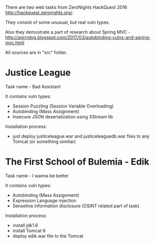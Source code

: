 There are two web tasks from ZeroNights HackQuest 2016 http://hackquest.zeronights.org/.

They consist of some unusual, but real vuln types.

Also they demostrate a part of research about Spring MVC - http://agrrrdog.blogspot.com/2017/03/autobinding-vulns-and-spring-mvc.html

All sources are in "src" folder.

# Justice League 
Task name -  Bad Assistant

It contains vuln types:
- Session Puzzling (Session Variable Overloading)
- Autobinding (Mass Assignment)
- Insecure JSON deserialization using XStream lib

Installation process:
- just deploy justiceleague.war and justiceleaguedb.war files to any Tomcat (or something similiar)

# The First School of Bulemia - Edik
Task name -  I wanna be better

It contains vuln types:
- Autobinding (Mass Assignment)
- Expression Language injection
- Sensetive information disclosure (OSINT related part of task)

Installation process:
- install jdk1.6
- install Tomcat 6
- deploy edik.war file to the Tomcat
